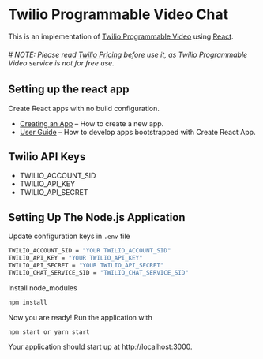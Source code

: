 # Twilio Programmable Video Chat 

This is an implementation of [Twilio Programmable Video](https://www.twilio.com/console/video/dashboard) using [React](https://facebook.github.io/react/).

###### # NOTE: Please read [Twilio Pricing](https://www.twilio.com/pricing "Twilio Pricing") before use it, as Twilio Programmable Video service is not for free use.

## Setting up the react app

Create React apps with no build configuration.

- [Creating an App](#creating-an-app) – How to create a new app.
- [User Guide](https://facebook.github.io/create-react-app/) – How to develop apps bootstrapped with Create React App.

## Twilio API Keys

- TWILIO_ACCOUNT_SID
- TWILIO_API_KEY
- TWILIO_API_SECRET


## Setting Up The Node.js Application

Update configuration keys in `.env` file

```bash
TWILIO_ACCOUNT_SID = "YOUR TWILIO_ACCOUNT_SID" 
TWILIO_API_KEY = "YOUR TWILIO_API_KEY" 
TWILIO_API_SECRET = "YOUR TWILIO_API_SECRET" 
TWILIO_CHAT_SERVICE_SID = "TWILIO_CHAT_SERVICE_SID"
```

Install node_modules

```bash
npm install
```

Now you are ready! Run the application with

```bash
npm start or yarn start
```

Your application should start up at http://localhost:3000.
